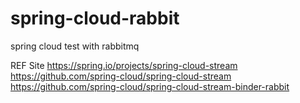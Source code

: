 # spring-cloud-rabbit

spring cloud test with rabbitmq 


REF Site 
https://spring.io/projects/spring-cloud-stream
https://github.com/spring-cloud/spring-cloud-stream
https://github.com/spring-cloud/spring-cloud-stream-binder-rabbit


